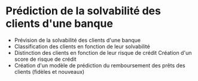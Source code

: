 # Prédiction de la solvabilité des clients d'une banque
- Prévision de la solvabilité des clients d'une banque
- Classification des clients en fonction de leur solvabilité
- Distinction des clients en fonction de leur risque de crédit Création d'un score de risque de crédit
- Création d'un modèle de prédiction du remboursement des prêts des clients (fidèles et nouveaux)
